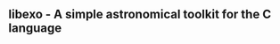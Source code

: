 libexo - A simple astronomical toolkit for the C language
----------------------------------------------------------------------------------
